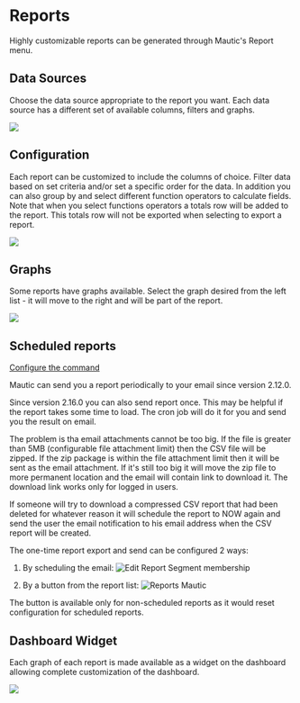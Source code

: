 # Reports

Highly customizable reports can be generated through Mautic's Report menu.

## Data Sources

Choose the data source appropriate to the report you want. Each data source has a different set of available columns, filters and graphs.
 
![](/reports/media/data-source.png)

## Configuration

Each report can be customized to include the columns of choice. Filter data based on set criteria and/or set a specific order for the data.
In addition you can also group by and select different function operators to calculate fields. Note that when you select functions operators a totals row will be added to the report. This totals row will not be exported when selecting to export a report.
 
![](/reports/media/config.png)

## Graphs

Some reports have graphs available. Select the graph desired from the left list - it will move to the right and will be part of the report.

![](/reports/media/graphs.png)

## Scheduled reports

[Configure the command](./setup/cron_jobs/index.html#send-scheduled-reports)

Mautic can send you a report periodically to your email since version 2.12.0.

Since version 2.16.0 you can also send report once. This may be helpful if the report takes some time to load. The cron job will do it for you and send you the result on email.

The problem is tha email attachments cannot be too big. If the file is greater than 5MB (configurable file attachment limit) then the CSV file will be zipped. If the zip package is within the file attachment limit then it will be sent as the email attachment. If it's still too big it will move the zip file to more permanent location and the email will contain link to download it. The download link works only for logged in users.

If someone will try to download a compressed CSV report that had been deleted for whatever reason it will schedule the report to NOW again and send the user the email notification to his email address when the CSV report will be created.

The one-time report export and send can be configured 2 ways:

1. By scheduling the email:
![Edit Report Segment membership](https://user-images.githubusercontent.com/1235442/55880254-9b4e3680-5ba0-11e9-9ffb-fe822829b3d4.png)

2. By a button from the report list:
![Reports Mautic](https://user-images.githubusercontent.com/1235442/55879686-786f5280-5b9f-11e9-8b8f-2b4654b0dbe1.png)

The button is available only for non-scheduled reports as it would reset configuration for scheduled reports.

## Dashboard Widget

Each graph of each report is made available as a widget on the dashboard allowing complete customization of the dashboard. 
 
![](/reports/media/widget.png)